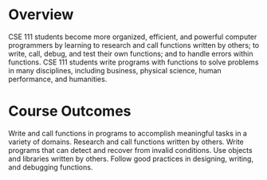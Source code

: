 # Overview


CSE 111 students become more organized, efficient, 
and powerful computer programmers by learning to research 
and call functions written by others; to write, call, debug, 
and test their own functions; and to handle errors within functions. 
CSE 111 students write programs with functions to solve problems in many disciplines, 
including business, physical science, human performance, and humanities.


# Course Outcomes


Write and call functions in programs to accomplish meaningful tasks in a variety of domains.
Research and call functions written by others.
Write programs that can detect and recover from invalid conditions.
Use objects and libraries written by others.
Follow good practices in designing, writing, and debugging functions.
